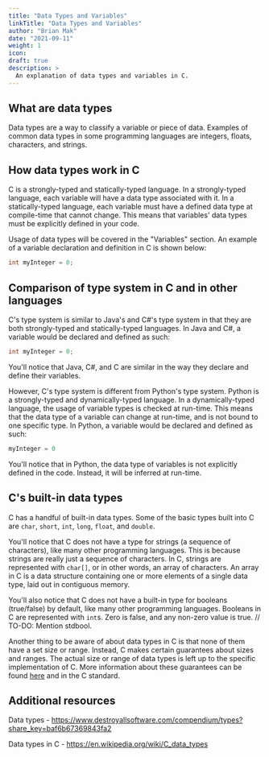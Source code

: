 ```yaml
---
title: "Data Types and Variables"
linkTitle: "Data Types and Variables"
author: "Brian Mak"
date: "2021-09-11"
weight: 1
icon:
draft: true
description: >
  An explanation of data types and variables in C.
---
```


## What are data types

Data types are a way to classify a variable or piece of data. Examples of common data types in some programming languages are integers, floats, characters, and strings.

## How data types work in C

C is a strongly-typed and statically-typed language. In a strongly-typed language, each variable will have a data type associated with it. In a statically-typed language, each variable must have a defined data type at compile-time that cannot change. This means that variables' data types must be explicitly defined in your code.

Usage of data types will be covered in the "Variables" section. An example of a variable declaration and definition in C is shown below:

```c
int myInteger = 0;
```

## Comparison of type system in C and in other languages

C's type system is similar to Java's and C#'s type system in that they are both strongly-typed and statically-typed languages. In Java and C#, a variable would be declared and defined as such:

```java
int myInteger = 0;
```

You'll notice that Java, C#, and C are similar in the way they declare and define their variables.

However, C's type system is different from Python's type system. Python is a strongly-typed and dynamically-typed language. In a dynamically-typed language, the usage of variable types is checked at run-time. This means that the data type of a variable can change at run-time, and is not bound to one specific type. In Python, a variable would be declared and defined as such:

```python
myInteger = 0
```

You'll notice that in Python, the data type of variables is not explicitly defined in the code. Instead, it will be inferred at run-time.

## C's built-in data types

C has a handful of built-in data types. Some of the basic types built into C are ``char``, ``short``, ``int``, ``long``, ``float``, and ``double``.

You'll notice that C does not have a type for strings (a sequence of characters), like many other programming languages. This is because strings are really just a sequence of characters. In C, strings are represented with ``char[]``, or in other words, an array of characters. An array in C is a data structure containing one or more elements of a single data type, laid out in contiguous memory.

You'll also notice that C does not have a built-in type for booleans (true/false) by default, like many other programming languages. Booleans in C are represented with ``int``s. Zero is false, and any non-zero value is true. // TO-DO: Mention stdbool.

Another thing to be aware of about data types in C is that none of them have a set size or range. Instead, C makes certain guarantees about sizes and ranges. The actual size or range of data types is left up to the specific implementation of C. More information about these guarantees can be found [here](https://en.wikipedia.org/wiki/C_data_types#Main_types) and in the C standard.

## Additional resources

Data types - https://www.destroyallsoftware.com/compendium/types?share_key=baf6b67369843fa2

Data types in C - https://en.wikipedia.org/wiki/C_data_types

